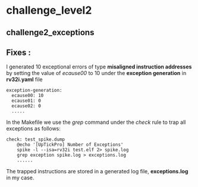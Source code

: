 # challenge_level2
## challenge2_exceptions
## Fixes :
I generated 10 exceptional errors of type **misaligned instruction addresses** by setting the value of *ecause00* to 10 under the **exception generation** in **rv32i.yaml** file

```
exception-generation:
  ecause00: 10
  ecause01: 0
  ecause02: 0
  .....

```
In the Makefile we use the *grep* command under the *check* rule to trap all exceptions as follows:
```
check: test_spike.dump
	@echo '[UpTickPro] Number of Exceptions'
	spike -l --isa=rv32i test.elf 2> spike.log
	grep exception spike.log > exceptions.log
	......
```
The trapped instructions are stored in a generated log file, **exceptions.log** in my case.
